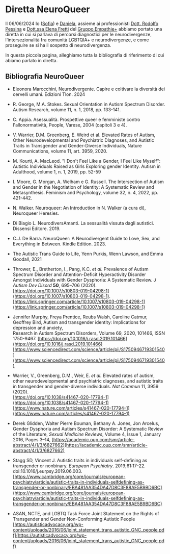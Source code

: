 # Diretta NeuroQueer
Il 06/06/2024 Io ([Sofia](https://instagram.com/blacksoulgem95)) e [Daniela](https://instagram.com/danielanoel), assieme ai professionisti [Dott. Rodolfo Pessina](https://instagram.com/sexotan_gocce) e [Dott.ssa Elena Fretti](https://instagram.com/elena_fretti_psicologa) del [Gruppo Empathie+](https://instagram.com/gruppoempathie) abbiamo portato una diretta in cui si parlava di percorsi diagnostici per le neurodivergenze, l'intersezionalità fra comunità LGBTQIA+ e neurodivergenze, e come proseguire se si ha il sospetto di neurodivergenza.

In questa piccola pagina, alleghiamo tutta la bibliografia di riferimento di cui abiamo parlato in diretta.

## Bibliografia NeuroQueer

- Eleonora Marocchini, Neurodivergente. Capire e coltivare la diversità dei cervelli umani. Edizioni Tlon. 2024

- R. George, M.A. Stokes. Sexual Orientation in Autism Spectrum Disorder. Autism Research, volume 11, n. 1, 2018, pp. 133-141.

- C. Appia. Asessualità. Prospettive queer e femministe contro l'allonormatività, People, Varese, 2004 (capitoli 3 e 4).

- V. Warrier, D.M. Greenberg, E. Weird et al. Elevated Rates of Autism, Other Neurodevelopmental and Psychiatric DIagnoses, and Autistic Traits in Transgender and Gender-Diverse Individuals, Nature Communications, volume 11, art. 3959, 2020.

- M. Kourti, A. MacLeod. "I Don't Feel Like a Gender, I Feel Like Myself": Autistic Individuals Raised as Girls Exploring gender Identity. Autism in Adulthood, volume 1, n. 1, 2019, pp. 52-59

- I. Moore, G. Morgan, A. Welham e G. Russell. The Intersection of Autism and Gender in the Negotiation of Identity: A Systematic Review and Metasynthesis. Feminism and Psychology, volume 32, n. 4, 2022, pp. 421-442.

- N. Walker. Neuroqueer: An Introduction in N. Walker (a cura di), Neuroqueer Heresies.

- Di Biagio L. NeurodiversAmanti. La sessualità vissuta dagli autistici. Dissensi Editore. 2019.

- C.J. De Barra. NeuroQueer: A Neurodivergent Guide to Love, Sex, and Everything in Between. Kindle Edition. 2023.
- The Autistic Trans Guide to Life, Yenn Purkis, Wenn Lawson, and Emma Goodall, 2021  
- Thrower, E., Bretherton, I., Pang, K.C. _et al._ Prevalence of Autism Spectrum Disorder and Attention-Deficit Hyperactivity Disorder Amongst Individuals with Gender Dysphoria: A Systematic Review. _J Autism Dev Disord_  **50**, 695–706 (2020).  
[https://doi.org/10.1007/s10803-019-04298-1](https://doi.org/10.1007/s10803-019-04298-1).  
[https://link.springer.com/article/10.1007/s10803-019-04298-1](https://link.springer.com/article/10.1007/s10803-019-04298-1)

-   Jennifer Murphy, Freya Prentice, Reubs Walsh, Caroline Catmur, Geoffrey Bird, Autism and transgender identity: Implications for depression and anxiety,  
    Research in Autism Spectrum Disorders, Volume 69, 2020, 101466, ISSN 1750-9467.  [https://doi.org/10.1016/j.rasd.2019.101466](https://doi.org/10.1016/j.rasd.2019.101466)
    [https://www.sciencedirect.com/science/article/pii/S1750946719301540](https://www.sciencedirect.com/science/article/pii/S1750946719301540)
-   Warrier, V., Greenberg, D.M., Weir, E. _et al._ Elevated rates of autism, other neurodevelopmental and psychiatric diagnoses, and autistic traits in transgender and gender-diverse individuals. _Nat Commun_  11, 3959 (2020).  
[https://doi.org/10.1038/s41467-020-17794-1](https://doi.org/10.1038/s41467-020-17794-1)
[https://www.nature.com/articles/s41467-020-17794-1](https://www.nature.com/articles/s41467-020-17794-1)
-   Derek Glidden, Walter Pierre Bouman, Bethany A. Jones, Jon Arcelus, Gender Dysphoria and Autism Spectrum Disorder: A Systematic Review of the Literature, _Sexual Medicine Reviews_, Volume 4, Issue 1, January 2016, Pages 3–14, 
[https://academic.oup.com/smr/article-abstract/4/1/3/6827662](https://academic.oup.com/smr/article-abstract/4/1/3/6827662)
-   Stagg SD, Vincent J. Autistic traits in individuals self-defining as transgender or nonbinary.  _European Psychiatry_. 2019;61:17-22. doi:10.1016/j.eurpsy.2019.06.003. [https://www.cambridge.org/core/journals/european-psychiatry/article/autistic-traits-in-individuals-selfdefining-as-transgender-or-nonbinary/EBA481AA354DA47D8C3F88AE5B9BD6BC](https://www.cambridge.org/core/journals/european-psychiatry/article/autistic-traits-in-individuals-selfdefining-as-transgender-or-nonbinary/EBA481AA354DA47D8C3F88AE5B9BD6BC)
-   ASAN, NCTE, and LGBTQ Task Force Joint Statement on the Rights of Transgender and Gender Non-Conforming Autistic People  
[https://autisticadvocacy.org/wp-content/uploads/2016/06/joint_statement_trans_autistic_GNC_people.pdf](https://autisticadvocacy.org/wp-content/uploads/2016/06/joint_statement_trans_autistic_GNC_people.pdf) 
